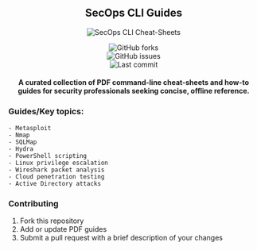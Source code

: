 <div align="center">

## SecOps CLI Guides

![SecOps CLI Cheat-Sheets](https://img.lovepik.com/png/20231025/Cartoon-study-reading-stereo-EMOJI-expression-learn-education_353757_wh860.png)

![GitHub forks](https://img.shields.io/github/forks/zebbern/SecOps-CLI-Guides)  
![GitHub issues](https://img.shields.io/github/issues/zebbern/SecOps-CLI-Guides)  
![Last commit](https://img.shields.io/github/last-commit/zebbern/SecOps-CLI-Guides)

#### A curated collection of PDF command-line cheat-sheets and how-to guides for security professionals seeking concise, offline reference.

</div>

### Guides/Key topics:
```
- Metasploit  
- Nmap  
- SQLMap  
- Hydra  
- PowerShell scripting  
- Linux privilege escalation  
- Wireshark packet analysis  
- Cloud penetration testing  
- Active Directory attacks
```

### Contributing

1. Fork this repository  
2. Add or update PDF guides  
3. Submit a pull request with a brief description of your changes  